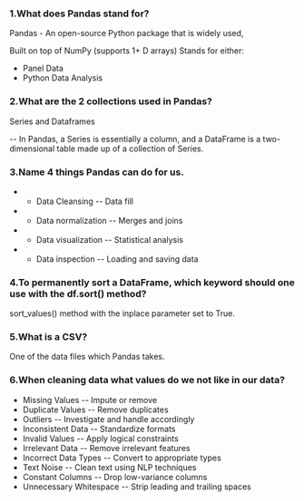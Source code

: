 ### 1.What does Pandas stand for?

Pandas - An open-source Python package that is widely used, 

Built on top of NumPy (supports 1+ D arrays)
Stands for either:
* Panel Data
* Python Data Analysis

### 2.What are the 2 collections used in Pandas?

Series and Dataframes

-- In Pandas, a Series is essentially a column, and a DataFrame is a two-dimensional table made up of a collection of Series.

### 3.Name 4 things Pandas can do for us.


* * Data Cleansing	-- Data fill

* * Data normalization	-- Merges and joins

* * Data visualization	-- Statistical analysis

* * Data inspection	-- Loading and saving data


### 4.To permanently sort a DataFrame, which keyword should one use with the df.sort() method?

sort_values() method with the inplace parameter set to True.


### 5.What is a CSV?

One of the data files which Pandas takes.


### 6.When cleaning data what values do we not like in our data?

* Missing Values --	Impute or remove
* Duplicate Values --	Remove duplicates
* Outliers	-- Investigate and handle accordingly
* Inconsistent Data	-- Standardize formats
* Invalid Values --	Apply logical constraints
* Irrelevant Data --	Remove irrelevant features
* Incorrect Data Types --	Convert to appropriate types
* Text Noise --	Clean text using NLP techniques
* Constant Columns --	Drop low-variance columns
* Unnecessary Whitespace --	Strip leading and trailing spaces

